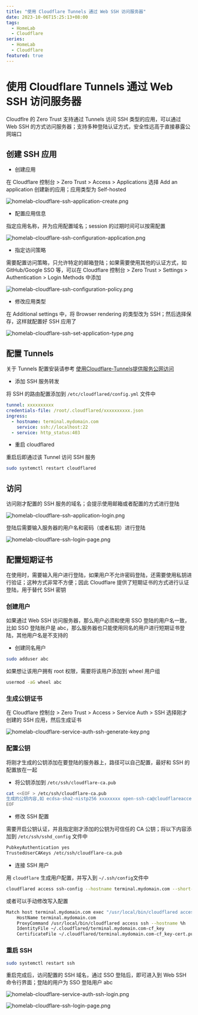 ```yaml
---
title: "使用 Cloudflare Tunnels 通过 Web SSH 访问服务器"
date: 2023-10-06T15:25:13+08:00
tags: 
  - HomeLab
  - Cloudflare
series: 
  - HomeLab
  - Cloudflare
featured: true
---
```


# 使用 Cloudflare Tunnels 通过 Web SSH 访问服务器

Cloudflre 的 Zero Trust 支持通过 Tunnels 访问 SSH 类型的应用，可以通过 Web SSH 的方式访问服务器；支持多种登陆认证方式，安全性远高于直接暴露公网端口

## 创建 SSH 应用

- 创建应用

在 Cloudflare 控制台 > Zero Trust > Access > Applications 选择 Add an application 创建新的应用；应用类型为 Self-hosted

![homelab-cloudflare-ssh-application-create.png](https://img.hellowood.dev/picture/homelab-cloudflare-ssh-application-create.png)

- 配置应用信息

指定应用名称，并为应用配置域名；session 的过期时间可以按需配置

![homelab-cloudflare-ssh-configuration-application.png](https://img.hellowood.dev/picture/homelab-cloudflare-ssh-configuration-application.png)

- 指定访问策略

需要配置访问策略，只允许特定的邮箱登陆；如果需要使用其他的认证方式，如 GitHub/Google SSO 等，可以在 Cloudflare 控制台 > Zero Trust > Settings > Authentication > Login Methods 中添加

![homelab-cloudflare-ssh-configuration-policy.png](https://img.hellowood.dev/picture/homelab-cloudflare-ssh-configuration-policy.png)

- 修改应用类型

在 Additional settings 中，将 Browser rendering 的类型改为 SSH；然后选择保存，这样就配置好 SSH 应用了

![homelab-cloudflare-ssh-set-application-type.png](https://img.hellowood.dev/picture/homelab-cloudflare-ssh-set-application-type.png)

## 配置 Tunnels

关于 Tunnels 配置安装请参考 [使用Cloudflare-Tunnels提供服务公网访问](https://blog.hellowood.dev/posts/%E4%BD%BF%E7%94%A8Cloudflare-Tunnels%E6%8F%90%E4%BE%9B%E6%9C%8D%E5%8A%A1%E5%85%AC%E7%BD%91%E8%AE%BF%E9%97%AE/)

- 添加 SSH 服务转发

将 SSH 的路由配置添加到 `/etc/cloudflared/config.yml` 文件中

```yaml
tunnel: xxxxxxxxxx
credentials-file: /root/.cloudflared/xxxxxxxxxx.json
ingress:
  - hostname: terminal.mydomain.com
    service: ssh://localhost:22
  - service: http_status:403
```

- 重启 cloudflared

重启后即通过该 Tunnel 访问 SSH 服务

```bash
sudo systemctl restart cloudflared
```

## 访问

访问刚才配置的 SSH 服务的域名；会提示使用邮箱或者配置的方式进行登陆

![homelab-cloudflare-ssh-application-login.png](https://img.hellowood.dev/picture/homelab-cloudflare-ssh-application-login.png)

登陆后需要输入服务器的用户名和密码（或者私钥）进行登陆

![homelab-cloudflare-ssh-login-page.png](https://img.hellowood.dev/picture/homelab-cloudflare-ssh-login-page.png)

## 配置短期证书

在使用时，需要输入用户进行登陆，如果用户不允许密码登陆，还需要使用私钥进行验证；这种方式非常不方便；因此 Cloudflare 提供了短期证书的方式进行认证登陆，用于替代 SSH 密钥

### 创建用户

如果通过 Web SSH 访问服务器，那么用户必须和使用 SSO 登陆的用户名一致，比如 SSO 登陆账户是 abc，那么服务器也只能使用同名的用户进行短期证书登陆，其他用户名是不支持的

- 创建同名用户

```bash
sudo adduser abc
```

如果想让该用户拥有 root 权限，需要将该用户添加到 wheel 用户组

```bash
usermod -aG wheel abc
```

### 生成公钥证书

在 Cloudflare 控制台 > Zero Trust > Access > Service Auth > SSH 选择刚才创建的 SSH 应用，然后生成证书

![homelab-cloudflare-service-auth-ssh-generate-key.png](https://img.hellowood.dev/picture/homelab-cloudflare-service-auth-ssh-generate-key.png)

### 配置公钥

将刚才生成的公钥添加在要登陆的服务器上，路径可以自己配置，最好和 SSH 的配置放在一起

-  将公钥添加到 `/etc/ssh/cloudflare-ca.pub`

```bash
cat <<EOF > /etc/ssh/cloudflare-ca.pub
生成的公钥内容,如 ecdsa-sha2-nistp256 xxxxxxxx open-ssh-ca@cloudflareaccess.org
EOF
```

- 修改 SSH 配置

需要开启公钥认证，并且指定刚才添加的公钥为可信任的 CA 公钥；将以下内容添加到 `/etc/ssh/sshd_config` 文件中

```bash
PubkeyAuthentication yes
TrustedUserCAKeys /etc/ssh/cloudflare-ca.pub
```

- 连接 SSH 用户

用 `cloudflare` 生成用户配置，并写入到	 `~/.ssh/config`文件中

```bash
cloudflared access ssh-config --hostname terminal.mydomain.com --short-lived-cert >> ~/.ssh/config
```

或者可以手动修改写入配置

```bash
Match host terminal.mydomain.com exec "/usr/local/bin/cloudflared access ssh-gen --hostname %h"
    HostName terminal.mydomain.com
    ProxyCommand /usr/local/bin/cloudflared access ssh --hostname %h
    IdentityFile ~/.cloudflared/terminal.mydomain.com-cf_key
    CertificateFile ~/.cloudflared/terminal.mydomain.com-cf_key-cert.pub
```


### 重启 SSH 

```bash
sudo systemctl restart ssh
```

重启完成后，访问配置的 SSH 域名，通过 SSO 登陆后，即可进入到 Web SSH 命令行界面；登陆的用户为 SSO 登陆用户 abc

![homelab-cloudflare-service-auth-ssh-login.png](https://img.hellowood.dev/picture/homelab-cloudflare-service-auth-ssh-login.png)

![homelab-cloudflare-ssh-login-page.png](https://img.hellowood.dev/picture/homelab-cloudflare-ssh-login-page.png)
